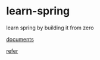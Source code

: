 # learn-spring
learn spring by building it from zero

[documents](http://kevll.com/2018/05/31/%E4%BB%8E%E9%9B%B6%E5%BC%80%E5%A7%8B%E5%86%99Spring(%E9%98%B6%E6%AE%B51)/)

[refer](https://github.com/code4craft/tiny-spring/)
